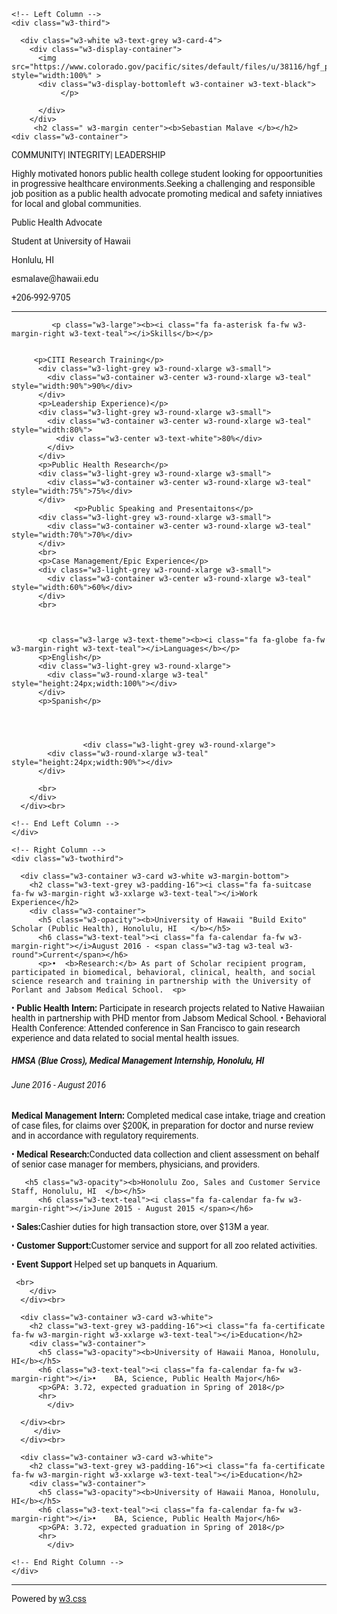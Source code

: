 <!DOCTYPE html>
<html>
<title>W3.CSS Template</title>
<meta charset="UTF-8">
<meta name="viewport" content="width=device-width, initial-scale=1">
<link rel="stylesheet" href="https://www.w3schools.com/w3css/4/w3.css">
<link rel='stylesheet' href='https://fonts.googleapis.com/css?family=Roboto'>
<link rel="stylesheet" href="https://cdnjs.cloudflare.com/ajax/libs/font-awesome/4.7.0/css/font-awesome.min.css">
<style>
html,body,h1,h2,h3,h4,h5,h6 {font-family: "Roboto", sans-serif}
</style>
<body class="w3-light-grey">

<!-- Page Container -->
<div class="w3-content w3-margin-top" style="max-width:1200
px;">


  <!-- The Grid -->
  <div class="w3-row-padding">
  
  
  
    <!-- Left Column -->
    <div class="w3-third">
    
      <div class="w3-white w3-text-grey w3-card-4">
        <div class="w3-display-container">
          <img src="https://www.colorado.gov/pacific/sites/default/files/u/38116/hgf_public_health_word_cloud_2.jpg" style="width:100%" >
          <div class="w3-display-bottomleft w3-container w3-text-black">
               </p>
  
          </div>
        </div>
   		 <h2 class=" w3-margin center"><b>Sebastian Malave </b></h2>
    <div class="w3-container">
  <p><i class="w4-margin-center"></i>COMMUNITY| INTEGRITY| LEADERSHIP</b></p>
</i> Highly motivated honors public health college student looking for oppoortunities in progressive healthcare environments.Seeking a challenging and responsible job position as a public health advocate promoting medical and safety inniatives for local and global communities. </p>
          <p><i class="fa fa-briefcase fa-fw w3-margin-right w3-large w3-text-teal"></i>Public Health Advocate</p>
              <p><i class="fa fa-pencil fa-fw w3-margin-right w3-large w3-text-teal"></i>Student at University of Hawaii</p>
                <p><i class="fa fa-home fa-fw w3-margin-right w3-large w3-text-teal"></i>Honlulu, HI</p>
          <p><i class="fa fa-envelope fa-fw w3-margin-right w3-large w3-text-teal"></i>esmalave@hawaii.edu</p>
          <p><i class="fa fa-phone fa-fw w3-margin-right w3-large w3-text-teal"></i>+206-992-9705</p>
          <hr>

             <p class="w3-large"><b><i class="fa fa-asterisk fa-fw w3-margin-right w3-text-teal"></i>Skills</b></p>
        
        
         <p>CITI Research Training</p>
          <div class="w3-light-grey w3-round-xlarge w3-small">
            <div class="w3-container w3-center w3-round-xlarge w3-teal" style="width:90%">90%</div>
          </div>
          <p>Leadership Experience)</p>
          <div class="w3-light-grey w3-round-xlarge w3-small">
            <div class="w3-container w3-center w3-round-xlarge w3-teal" style="width:80%">
              <div class="w3-center w3-text-white">80%</div>
            </div>
          </div>
          <p>Public Health Research</p>
          <div class="w3-light-grey w3-round-xlarge w3-small">
            <div class="w3-container w3-center w3-round-xlarge w3-teal" style="width:75%">75%</div>
          </div>
                  <p>Public Speaking and Presentaitons</p>
          <div class="w3-light-grey w3-round-xlarge w3-small">
            <div class="w3-container w3-center w3-round-xlarge w3-teal" style="width:70%">70%</div>
          </div>
          <br>
          <p>Case Management/Epic Experience</p>
          <div class="w3-light-grey w3-round-xlarge w3-small">
            <div class="w3-container w3-center w3-round-xlarge w3-teal" style="width:60%">60%</div>
          </div>
          <br>
     


          <p class="w3-large w3-text-theme"><b><i class="fa fa-globe fa-fw w3-margin-right w3-text-teal"></i>Languages</b></p>
          <p>English</p>
          <div class="w3-light-grey w3-round-xlarge">
            <div class="w3-round-xlarge w3-teal" style="height:24px;width:100%"></div>
          </div>
          <p>Spanish</p>
          
          
          
          
                    <div class="w3-light-grey w3-round-xlarge">
            <div class="w3-round-xlarge w3-teal" style="height:24px;width:90%"></div>
          </div>
         
          <br>
        </div>
      </div><br>

    <!-- End Left Column -->
    </div>

    <!-- Right Column -->
    <div class="w3-twothird">
        
      <div class="w3-container w3-card w3-white w3-margin-bottom">
        <h2 class="w3-text-grey w3-padding-16"><i class="fa fa-suitcase fa-fw w3-margin-right w3-xxlarge w3-text-teal"></i>Work Experience</h2>
        <div class="w3-container">
          <h5 class="w3-opacity"><b>University of Hawaii "Build Exito" Scholar (Public Health), Honolulu, HI   </b></h5>
          <h6 class="w3-text-teal"><i class="fa fa-calendar fa-fw w3-margin-right"></i>August 2016 - <span class="w3-tag w3-teal w3-round">Current</span></h6>
          <p>•	<b>Research:</b> As part of Scholar recipient program, participated in biomedical, behavioral, clinical, health, and social science research and training in partnership with the University of Porlant and Jabsom Medical School.  <p>
•	<b>Public Health Intern:</b> Participate in research projects related to Native Hawaiian health in partnership with PHD mentor from Jabsom Medical School.
•	Behavioral Health Conference: Attended conference in San Francisco to gain research experience and data related to social mental health issues. 

 <h5 class="w3-opacity"><b>HMSA (Blue Cross), Medical Management Internship, Honolulu, HI  </b></h5>
          <h6 class="w3-text-teal"><i class="fa fa-calendar fa-fw w3-margin-right"></i>June 2016 - August 2016 </span></h6>
<b>Medical Management Intern: </b> Completed medical case intake, triage and creation of case files, for claims over $200K, in preparation for doctor and nurse review and in accordance with regulatory requirements. <p>
•	<b>Medical Research:</b>Conducted data collection and client assessment on behalf of senior case manager for members, physicians, and providers.
        
       <h5 class="w3-opacity"><b>Honolulu Zoo, Sales and Customer Service Staff, Honolulu, HI  </b></h5>
          <h6 class="w3-text-teal"><i class="fa fa-calendar fa-fw w3-margin-right"></i>June 2015 - August 2015 </span></h6>

•	<b>Sales:</b>Cashier duties for high transaction store, over $13M a year. <p>
•	<b>Customer Support:</b>Customer service and support for all zoo related activities. <p>
•	<b>Event Support</b> Helped set up banquets in Aquarium.<p>
      
      
     <br>
        </div>
      </div><br>

      <div class="w3-container w3-card w3-white">
        <h2 class="w3-text-grey w3-padding-16"><i class="fa fa-certificate fa-fw w3-margin-right w3-xxlarge w3-text-teal"></i>Education</h2>
        <div class="w3-container">
          <h5 class="w3-opacity"><b>University of Hawaii Manoa, Honolulu, HI</b></h5>
          <h6 class="w3-text-teal"><i class="fa fa-calendar fa-fw w3-margin-right"></i>•	BA, Science, Public Health Major</h6>
          <p>GPA: 3.72, expected graduation in Spring of 2018</p>
          <hr>
            </div>
            
      </div><br> 
         </div>
      </div><br>

      <div class="w3-container w3-card w3-white">
        <h2 class="w3-text-grey w3-padding-16"><i class="fa fa-certificate fa-fw w3-margin-right w3-xxlarge w3-text-teal"></i>Education</h2>
        <div class="w3-container">
          <h5 class="w3-opacity"><b>University of Hawaii Manoa, Honolulu, HI</b></h5>
          <h6 class="w3-text-teal"><i class="fa fa-calendar fa-fw w3-margin-right"></i>•	BA, Science, Public Health Major</h6>
          <p>GPA: 3.72, expected graduation in Spring of 2018</p>
          <hr>
            </div>

    <!-- End Right Column -->
    </div>
    
  <!-- End Grid -->
  </div>
  
  <!-- End Page Container -->
</div>

<footer class="w3-container w3-teal w3-center w3-margin-top">
<hr>
  <i class="fa fa-linkedin w3-hover-opacity"></i>
  <p>Powered by <a href="https://www.w3schools.com/w3css/default.asp" target="_blank">w3.css</a></p>
</footer>

</body>
</html>

      

 

